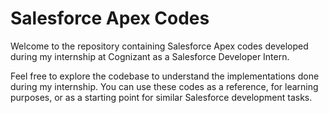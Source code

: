# Salesforce Apex Codes
Welcome to the repository containing Salesforce Apex codes developed during my internship at Cognizant as a Salesforce Developer Intern.

Feel free to explore the codebase to understand the implementations done during my internship. You can use these codes as a reference, for learning purposes, or as a starting point for similar Salesforce development tasks.
